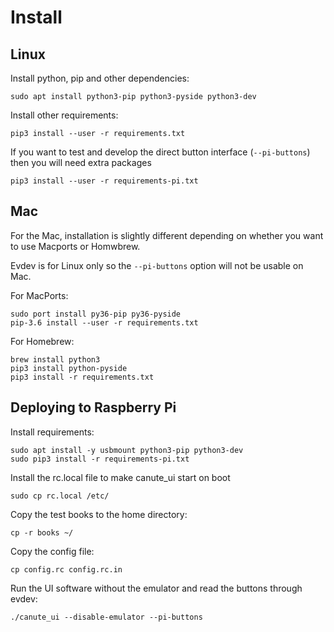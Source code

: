 # Install

## Linux

Install python, pip and other dependencies:

    sudo apt install python3-pip python3-pyside python3-dev

Install other requirements: 

    pip3 install --user -r requirements.txt 

If you want to test and develop the direct button interface (`--pi-buttons`) then you will need extra packages

    pip3 install --user -r requirements-pi.txt

## Mac
For the Mac, installation is slightly different depending on whether you want to use Macports or Homwbrew.

Evdev is for Linux only so the `--pi-buttons` option will not be usable on Mac.

For MacPorts:

    sudo port install py36-pip py36-pyside
    pip-3.6 install --user -r requirements.txt

For Homebrew:

    brew install python3
    pip3 install python-pyside
    pip3 install -r requirements.txt


## Deploying to Raspberry Pi

Install requirements:

    sudo apt install -y usbmount python3-pip python3-dev
    sudo pip3 install -r requirements-pi.txt

Install the rc.local file to make canute_ui start on boot

    sudo cp rc.local /etc/

Copy the test books to the home directory:

    cp -r books ~/

Copy the config file:

    cp config.rc config.rc.in 

Run the UI software without the emulator and read the buttons through evdev:

    ./canute_ui --disable-emulator --pi-buttons

